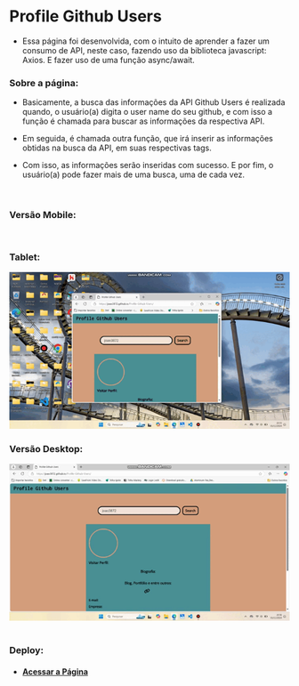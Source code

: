 # Profile Github Users

* Essa página foi desenvolvida, com o intuito de aprender a fazer um consumo de API, neste caso, fazendo uso da biblioteca javascript: Axios. E fazer uso de uma função async/await.

### Sobre a página:

* Basicamente, a busca das informações da API Github Users é realizada quando, o usuário(a) digita o user name do seu github, e com isso a função é chamada para buscar as informações da respectiva API.

* Em seguida, é chamada outra função, que irá inserir as informações obtidas na busca da API, em suas respectivas tags.

* Com isso, as informações serão inseridas com sucesso. E por fim, o usuário(a) pode fazer mais de uma busca, uma de cada vez.

<br>

### Versão Mobile:

<img src="" />

### Tablet:

<img src="images/tablet.gif" />

### Versão Desktop:

<img src="images/desktop.gif" />

<br>
<br>

### Deploy:

* #### <a href="https://joao3872.github.io/Profile-Github-Users/" target="_blank">Acessar a Página</a>
